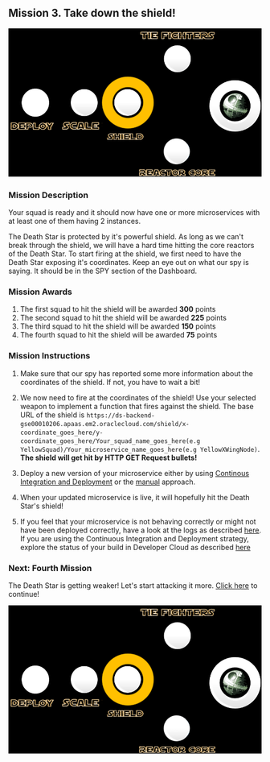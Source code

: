 ## Mission 3. Take down the shield! ##

![Mission3](MapShieldMission.png)

### Mission Description ###

Your squad is ready and it should now have one or more microservices with at least one of them having 2 instances.

The Death Star is protected by it's powerful shield. As long as we can't break through the shield, we will have a hard time hitting the core reactors of the Death Star.
To start firing at the shield, we first need to have the Death Star exposing it's coordinates. Keep an eye out on what our spy is saying. It should be in the SPY section of the Dashboard.

### Mission Awards ###

1. The first squad to hit the shield will be awarded **300** points
2. The second squad to hit the shield will be awarded **225** points
3. The third squad to hit the shield will be awarded **150** points
4. The fourth squad to hit the shield will be awarded **75** points

### Mission Instructions ###

1. Make sure that our spy has reported some more information about the coordinates of the shield. If not, you have to wait a bit!

2. We now need to fire at the coordinates of the shield! Use your selected weapon to implement a function that fires against the shield. The base URL of the shield is ```https://ds-backend-gse00010206.apaas.em2.oraclecloud.com/shield/x-coordinate_goes_here/y-coordinate_goes_here/Your_squad_name_goes_here(e.g YellowSquad)/Your_microservice_name_goes_here(e.g YellowXWingNode)```. **The shield will get hit by HTTP GET Request bullets!**

3. Deploy a new version of your microservice either by using [Continous Integration and Deployment](../deployment/deployment.md) or the [manual](../deployment/manually.md) approach. 

4. When your updated microservice is live, it will hopefully hit the Death Star's shield!

5. If you feel that your microservice is not behaving correctly or might not have been deployed correctly, have a look at the logs as described [here](../logs.md). If you are using the Continuous Integration and Deployment strategy, explore the status of your build in Developer Cloud as described [here](../devcs.md)

### Next: Fourth Mission ###

The Death Star is getting weaker! Let's start attacking it more. [Click here](missionSelection.md) to continue!

![Mission3](MapShieldMission.png)

